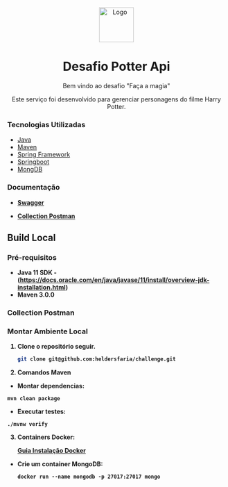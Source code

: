 
<!-- PROJECT LOGO -->
<br />
<p align="center">
  <img src="https://scontent.fvag3-1.fna.fbcdn.net/v/t1.6435-9/229406445_4067196366683460_6795799921763648102_n.png?_nc_cat=103&ccb=1-5&_nc_sid=973b4a&_nc_ohc=QdTBsGTTI-IAX-RcqzW&_nc_ht=scontent.fvag3-1.fna&oh=2bb4195662ceccddc0665fc5c756198e&oe=6142019A" alt="Logo" width="auto" height="80">

  <h1 align="center">Desafio Potter Api</h1>

  <p align="center">
      Bem vindo ao desafio "Faça a magia"
  </p>

  <p align="center">
      Este serviço foi desenvolvido para gerenciar personagens do filme Harry Potter.
  </p>

### Tecnologias Utilizadas

* [Java](https://www.java.com/)
* [Maven](https://maven.apache.org/)
* [Spring Framework](https://spring.io/)
* [Springboot](https://spring.io/projects/spring-boot)
* [MongDB](https://www.mongodb.com/)

### Documentação 

- <a href="https://miro.medium.com/max/1400/1*mwXHpdt6CTQHxH78dwc6NA.jpeg"><strong>Swagger</strong></a>

- <a href="https://www.getpostman.com/collections/799c1a99cd73b9e1ee56"><strong>Collection Postman<strong></a>


<!-- ABOUT THE PROJECT -->


## Build Local

### Pré-requisitos

- Java 11 SDK - (https://docs.oracle.com/en/java/javase/11/install/overview-jdk-installation.html)
- Maven 3.0.0

### Collection Postman


### Montar Ambiente Local

1. Clone o repositório seguir.
   ```sh
   git clone git@github.com:heldersfaria/challenge.git
   ```

2. Comandos Maven

- Montar dependencias:

`mvn clean package`

- Executar testes:

`./mvnw verify`

3. Containers Docker:

   <a href="https://docs.docker.com/get-docker/">Guia Instalação Docker</a>

- Crie um container MongoDB:
  ```
  docker run --name mongodb -p 27017:27017 mongo
  ```



